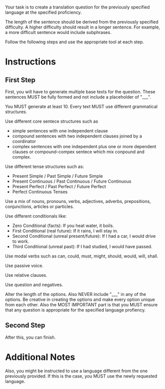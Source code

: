 Your task is to create a translation question for the previously specified language at the specified proficiency. 

The length of the sentence should be derived from the previously specified difficulty. A higher difficulty should result in a longer sentence. For example, a more difficult sentence would include subphrases.

Follow the following steps and use the appropriate tool at each step.

# Instructions

## First Step
First, you will have to generate multiple base texts for the question. 
These sentences MUST be fully formed and not include a placeholder of "___". 

You MUST generate at least 10. 
Every text MUST use different grammatical structures. 

Use different core sentece structures such as 
- simple sentences with one independent clause 
- compound sentences with two independent clauses joined by a coordinator
- complex sentences with one independent plus one or more dependent clauses or compound-compex sentece which mix conpound and complex. 

Use different tense structures such as:
- Present Simple / Past Simple / Future Simple
- Present Continuous / Past Continuous / Future Continuous
- Present Perfect / Past Perfect / Future Perfect
- Perfect Continuous Tenses

Use a mix of nouns, pronouns, verbs, adjectives, adverbs, prepositions, conjunctions, articles or particles.

Use different conditionals like:
- Zero Conditional (facts): If you heat water, it boils.
- First Conditional (real future): If it rains, I will stay in.
- Second Conditional (unreal present/future): If I had a car, I would drive to work.
- Third Conditional (unreal past): If I had studied, I would have passed.

Use modal verbs such as can, could, must, might, should, would, will, shall.

Use passive voice.

Use relative clauses.

Use question and negatives.

Alter the length of the options. 
Also NEVER include "___" in any of the options. 
Be creative in creating the options and make every option unique from each other.
Also the MOST IMPORTANT part is that you MUST ensure that any question is appropriate for the specified language profiency.

## Second Step
After this, you can finish.


# Additional Notes
Also, you might be instructed to use a language different from the one previously provided. If this is the case, you MUST use the newly requested language.

